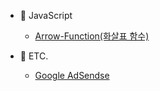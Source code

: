 - :lemon: JavaScript
    - [Arrow-Function(화살표 함수)](/javascript/arrow-function.md)

- :thought_balloon: ETC.
    - [Google AdSendse](/etc/google/adsense.md)